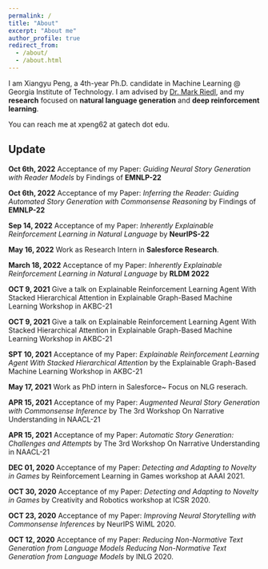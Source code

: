 ```yaml
---
permalink: /
title: "About"
excerpt: "About me"
author_profile: true
redirect_from: 
  - /about/
  - /about.html
---
```


I am Xiangyu Peng, a 4th-year Ph.D. candidate in Machine Learning @ Georgia Institute of Technology. I am advised by [Dr. Mark Riedl](http://eilab.gatech.edu/), and my **research** focused on **natural language generation** and **deep reinforcement learning**.


You can reach me at xpeng62 at gatech dot edu. 

## Update

**Oct 6th, 2022** Acceptance of my Paper: _Guiding Neural Story Generation with Reader Models_ by Findings of **EMNLP-22**

**Oct 6th, 2022** Acceptance of my Paper: _Inferring the Reader: Guiding Automated Story Generation with Commonsense Reasoning_ by Findings of **EMNLP-22**

**Sep 14, 2022** Acceptance of my Paper: _Inherently Explainable Reinforcement Learning in Natural Language_ by **NeurIPS-22**

**May 16, 2022** Work as Research Intern in **Salesforce Research**.

**March 18, 2022**  Acceptance of my Paper: _Inherently Explainable Reinforcement Learning in Natural Language_ by **RLDM 2022**

**OCT 9, 2021** Give a talk on Explainable Reinforcement Learning Agent With Stacked Hierarchical Attention in Explainable Graph-Based Machine Learning Workshop in AKBC-21

**OCT 9, 2021** Give a talk on Explainable Reinforcement Learning Agent With Stacked Hierarchical Attention in Explainable Graph-Based Machine Learning Workshop in AKBC-21

**SPT 10, 2021** Acceptance of my Paper: _Explainable Reinforcement Learning Agent With Stacked Hierarchical Attention_ by the Explainable Graph-Based Machine Learning Workshop in AKBC-21

**May 17, 2021** Work as PhD intern in Salesforce~ Focus on NLG reserach.

**APR 15, 2021** Acceptance of my Paper: _Augmented Neural Story Generation with Commonsense Inference_ by The 3rd Workshop On Narrative Understanding in NAACL-21

**APR 15, 2021** Acceptance of my Paper: _Automatic Story Generation: Challenges and Attempts_ by The 3rd Workshop On Narrative Understanding in NAACL-21

**DEC 01, 2020** Acceptance of my Paper: _Detecting and Adapting to Novelty in Games_ by Reinforcement Learning in Games workshop at AAAI 2021.

**OCT 30, 2020** Acceptance of my Paper: _Detecting and Adapting to Novelty in Games_ by Creativity and Robotics workshop at ICSR 2020.

**OCT 23, 2020** Acceptance of my Paper: _Improving Neural Storytelling with Commonsense Inferences_ by NeurIPS WiML 2020.

**OCT 12, 2020** Acceptance of my Paper: _Reducing Non-Normative Text Generation from Language Models Reducing Non-Normative Text Generation from Language Models_ by INLG 2020.
